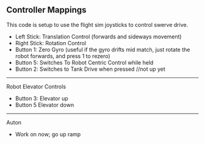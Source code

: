 Controller Mappings
----
This code is setup to use the flight sim joysticks to control swerve drive. </br>
* Left Stick: Translation Control (forwards and sideways movement)
* Right Stick: Rotation Control </br>
* Button 1: Zero Gyro (useful if the gyro drifts mid match, just rotate the robot forwards, and press 1 to rezero)
* Button 5: Switches To Robot Centric Control while held
* Button 2: Switches to Tank Drive when pressed //not up yet
-----------------------------------------------------------------------------------------------------------------
Robot Elevator Controls
* Button 3: Elevator up
* Button 5 Elevator down
-----------------------------------------------------------------------------------------------------------------
Auton
* Work on now; go up ramp


